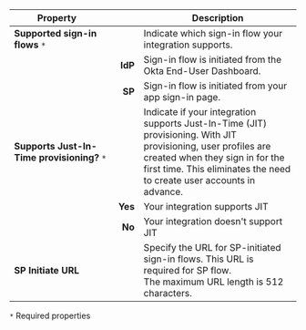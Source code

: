 | <div style="width:150px">Property</div> | &nbsp; | Description  |
| ----------------- | --: | ------------ |
| **Supported sign-in flows** `*` | | Indicate which sign-in flow your integration supports. |
| | **IdP** | Sign-in flow is initiated from the Okta End-User Dashboard. |
| | **SP** | Sign-in flow is initiated from your app sign-in page. |
| **Supports Just-In-Time provisioning?** `*` | | Indicate if your integration supports Just-In-Time (JIT) provisioning. With JIT provisioning, user profiles are created when they sign in for the first time. This eliminates the need to create user accounts in advance. |
| | **Yes** | Your integration supports JIT |
| | **No** | Your integration doesn't support JIT |
| **SP Initiate URL** | | Specify the URL for SP-initiated sign-in flows. This URL is required for SP flow.<br>The maximum URL length is 512 characters. |

`*` Required properties